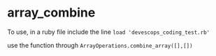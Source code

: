 # array_combine

To use, in a ruby file include the line
`load 'devescops_coding_test.rb'`

use the function through `ArrayOperations.combine_array([],[])`
